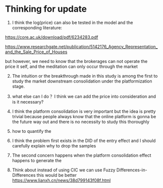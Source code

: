 # Thinking for update

1. I think the log(price) can also be tested in the model and the corresponding literature: 

https://core.ac.uk/download/pdf/6234283.pdf

https://www.researchgate.net/publication/5142176_Agency_Representation_and_the_Sale_Price_of_Houses

but however, we need to know that the brokerages can not operate the price it self, and the meditation can only occur through the market

2. The intuition or the breakthrough made in this study is among the first to study the market downstream consolidation under the platformization stage.
3. what else can I do？ I think we can add the price into consideration and is it necessary? 
4. I think the platform consolidation is very important but the idea is pretty trivial because people always know that the online platform is gonna be the future way out and there is no necessity to study this thoroughly
5. how to quantify the 


1. I think the problem first exists in the DID of the entry effect and I should carefully explain why to drop the samples
2. The second concern happens when the platform consolidation effect happens to generate the 
3. Think about instead of using CIC we can use Fuzzy Differences-in-Differences this would be better
https://www.lianxh.cn/news/38d799143f08f.html